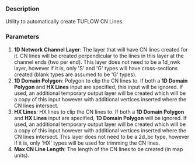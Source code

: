 ### Description

Utility to automatically create TUFLOW CN Lines.

### Parameters

1. **1D Network Channel Layer**: The layer that will have CN lines created for it. CN lines will be created perpendicular to the lines in this layer at the channel ends (two per end). This layer does not need to be a 1d_nwk layer, however if it is, only 'S' and 'G' types will have cross-sections created (blank types are assumed to be 'G' types).
2. **1D Domain Polygon**: Polygon to clip the CN lines to. If both a **1D Domain Polygon** and **HX Lines** input are specified, this input will be ignored. If used, an additional temporary output layer will be created which will be a copy of this input however with additional vertices inserted where the CN lines intersect.
3. **HX Lines**: HX lines to clip the CN lines to. If both a **1D Domain Polygon** and **HX Lines** input are specified, **1D Domain Polygon** will be ignored. If used, an additional temporary output layer will be created which will be a copy of this input however with additional vertices inserted where the CN lines intersect. This layer does not need to be a 2d_bc type, however if it is, only 'HX' types will  be used for trimming the CN lines.
4. **Max CN Line Length**: The length of the CN lines to be created (in map units).
